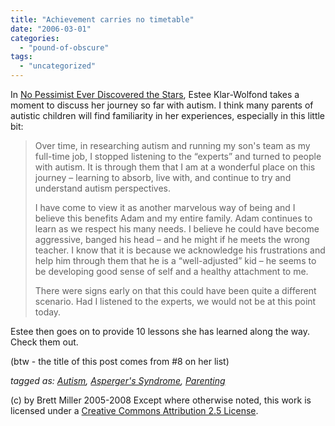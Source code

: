 ```yaml
---
title: "Achievement carries no timetable"
date: "2006-03-01"
categories: 
  - "pound-of-obscure"
tags: 
  - "uncategorized"
---
```


In [No Pessimist Ever Discovered the Stars](http://joyofautism.blogspot.com/2006/02/no-pessimist-ever-discovered-stars.html), Estee Klar-Wolfond takes a moment to discuss her journey so far with autism. I think many parents of autistic children will find familiarity in her experiences, especially in this little bit:

> Over time, in researching autism and running my son's team as my full-time job, I stopped listening to the “experts” and turned to people with autism. It is through them that I am at a wonderful place on this journey – learning to absorb, live with, and continue to try and understand autism perspectives.  
>   
> I have come to view it as another marvelous way of being and I believe this benefits Adam and my entire family. Adam continues to learn as we respect his many needs. I believe he could have become aggressive, banged his head – and he might if he meets the wrong teacher. I know that it is because we acknowledge his frustrations and help him through them that he is a “well-adjusted” kid – he seems to be developing good sense of self and a healthy attachment to me.  
>   
> There were signs early on that this could have been quite a different scenario. Had I listened to the experts, we would not be at this point today.

Estee then goes on to provide 10 lessons she has learned along the way. Check them out.  
  
(btw - the title of this post comes from #8 on her list)  
  
_tagged as: [Autism](http://technorati.com/tag/autism), [Asperger's Syndrome](http://technorati.com/tag/aspergers), [Parenting](http://technorati.com/tag/parenting)_

(c) by Brett Miller 2005-2008 Except where otherwise noted, this work is licensed under a [Creative Commons Attribution 2.5 License](http://creativecommons.org/licenses/by/2.5/).
